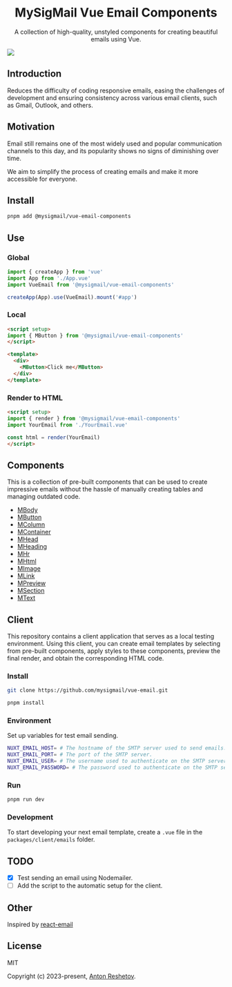 <h1 align="center">MySigMail Vue Email Components</h1>
<p align="center">A collection of high-quality, unstyled components for creating beautiful emails using Vue.</p>
<img src="./hero.jpg">

## Introduction

Reduces the difficulty of coding responsive emails, easing the challenges of development and ensuring consistency across various email clients, such as Gmail, Outlook, and others.

## Motivation

Email still remains one of the most widely used and popular communication channels to this day, and its popularity shows no signs of diminishing over time.

We aim to simplify the process of creating emails and make it more accessible for everyone.

## Install

```bash
pnpm add @mysigmail/vue-email-components
```

## Use

### Global

```js
import { createApp } from 'vue'
import App from './App.vue'
import VueEmail from '@mysigmail/vue-email-components'

createApp(App).use(VueEmail).mount('#app')
```

### Local

```html
<script setup>
import { MButton } from '@mysigmail/vue-email-components'
</script>

<template>
  <div>
    <MButton>Click me</MButton>
  </div>
</template>
```

### Render to HTML

```html
<script setup>
import { render } from '@mysigmail/vue-email-components'
import YourEmail from './YourEmail.vue'

const html = render(YourEmail)
</script>
```

## Components

This is a collection of pre-built components that can be used to create impressive emails without the hassle of manually creating tables and managing outdated code.

- [MBody](https://github.com/mysigmail/vue-email/tree/main/packages/components/src/body)
- [MButton](https://github.com/mysigmail/vue-email/tree/main/packages/components/src/button)
- [MColumn](https://github.com/mysigmail/vue-email/tree/main/packages/components/src/column)
- [MContainer](https://github.com/mysigmail/vue-email/tree/main/packages/components/src/container)
- [MHead](https://github.com/mysigmail/vue-email/tree/main/packages/components/src/head)
- [MHeading](https://github.com/mysigmail/vue-email/tree/main/packages/components/src/heading)
- [MHr](https://github.com/mysigmail/vue-email/tree/main/packages/components/src/hr)
- [MHtml](https://github.com/mysigmail/vue-email/tree/main/packages/components/src/html)
- [MImage](https://github.com/mysigmail/vue-email/tree/main/packages/components/src/img)
- [MLink](https://github.com/mysigmail/vue-email/tree/main/packages/components/src/link)
- [MPreview](https://github.com/mysigmail/vue-email/tree/main/packages/components/src/preview)
- [MSection](https://github.com/mysigmail/vue-email/tree/main/packages/components/src/section)
- [MText](https://github.com/mysigmail/vue-email/tree/main/packages/components/src/text)

## Client

This repository contains a client application that serves as a local testing environment. Using this client, you can create email templates by selecting from pre-built components, apply styles to these components, preview the final render, and obtain the corresponding HTML code.

### Install

```bash
git clone https://github.com/mysigmail/vue-email.git

pnpm install
```

### Environment

Set up variables for test email sending.

```bash
NUXT_EMAIL_HOST= # The hostname of the SMTP server used to send emails.
NUXT_EMAIL_PORT= # The port of the SMTP server.
NUXT_EMAIL_USER= # The username used to authenticate on the SMTP server.
NUXT_EMAIL_PASSWORD= # The password used to authenticate on the SMTP server.
```

### Run

```bash
pnpm run dev
```

### Development

To start developing your next email template, create a <code>.vue</code> file in the <code>packages/client/emails</code> folder.


## TODO

- [x] Test sending an email using Nodemailer.
- [ ] Add the script to the automatic setup for the client.
## Other

Inspired by [react-email](https://github.com/resendlabs/react-email)

## License

MIT

Copyright (c) 2023-present, [Anton Reshetov](https://github.com/antonreshetov).
